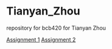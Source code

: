 # Tianyan_Zhou
repository for bcb420 for Tianyan Zhou

[Assignment 1](https://github.com/bcb420-2023/Tianyan_Zhou/blob/main/A1.html)
[Assignment 2](https://github.com/bcb420-2023/Tianyan_Zhou/blob/main/a2.html)
